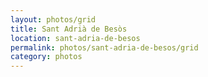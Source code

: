 ```yaml
---
layout: photos/grid
title: Sant Adrià de Besòs
location: sant-adria-de-besos
permalink: photos/sant-adria-de-besos/grid
category: photos
---
```

